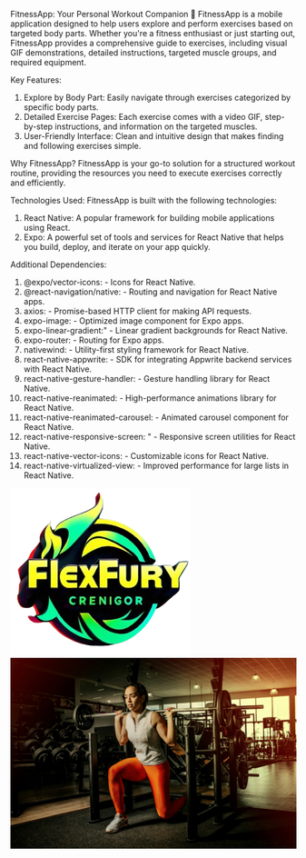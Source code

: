 FitnessApp: Your Personal Workout Companion 💪
FitnessApp is a mobile application designed to help users explore and perform exercises based on targeted body parts. Whether you're a fitness enthusiast or just starting out, FitnessApp provides a comprehensive guide to exercises, including visual GIF demonstrations, detailed instructions, targeted muscle groups, and required equipment.

Key Features:

1. Explore by Body Part: Easily navigate through exercises categorized by specific body parts.
2. Detailed Exercise Pages: Each exercise comes with a video GIF, step-by-step instructions, and information on the targeted muscles.
3. User-Friendly Interface: Clean and intuitive design that makes finding and following exercises simple.

Why FitnessApp?
FitnessApp is your go-to solution for a structured workout routine, providing the resources you need to execute exercises correctly and efficiently.

Technologies Used:
FitnessApp is built with the following technologies:

1. React Native: A popular framework for building mobile applications using React.
2. Expo: A powerful set of tools and services for React Native that helps you build, deploy, and iterate on your app quickly.

Additional Dependencies:

1. @expo/vector-icons: - Icons for React Native.
2. @react-navigation/native: - Routing and navigation for React Native apps.
3. axios: - Promise-based HTTP client for making API requests.
4. expo-image: - Optimized image component for Expo apps.
5. expo-linear-gradient:" - Linear gradient backgrounds for React Native.
6. expo-router: - Routing for Expo apps.
7. nativewind: - Utility-first styling framework for React Native.
8. react-native-appwrite: - SDK for integrating Appwrite backend services with React Native.
9. react-native-gesture-handler: - Gesture handling library for React Native.
10. react-native-reanimated: - High-performance animations library for React Native.
11. react-native-reanimated-carousel: - Animated carousel component for React Native.
12. react-native-responsive-screen: " - Responsive screen utilities for React Native.
13. react-native-vector-icons: - Customizable icons for React Native.
14. react-native-virtualized-view: - Improved performance for large lists in React Native.

![Home Screen](./assets//images/logo.png)
![Home Screen](./assets//images/lowerarms.jpg)
